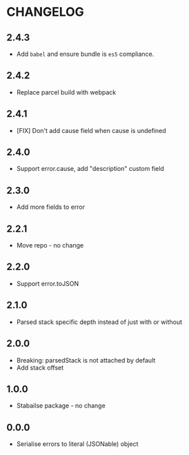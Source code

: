 # CHANGELOG

## 2.4.3
- Add `babel` and ensure bundle is `es5` compliance.

## 2.4.2
- Replace parcel build with webpack

## 2.4.1
- [FIX] Don't add cause field when cause is undefined

## 2.4.0
- Support error.cause, add "description" custom field

## 2.3.0
- Add more fields to error

## 2.2.1
- Move repo - no change

## 2.2.0
- Support error.toJSON

## 2.1.0
- Parsed stack specific depth instead of just with or without

## 2.0.0
- Breaking: parsedStack is not attached by default
- Add stack offset

## 1.0.0
- Stabailse package - no change

## 0.0.0
- Serialise errors to literal (JSONable) object
